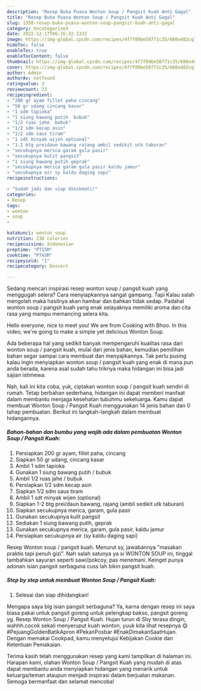 ```yaml
---
description: "Resep Buka Puasa Wonton Soup / Pangsit Kuah Anti Gagal"
title: "Resep Buka Puasa Wonton Soup / Pangsit Kuah Anti Gagal"
slug: 1358-resep-buka-puasa-wonton-soup-pangsit-kuah-anti-gagal
category: Uncategorized
date: 2022-12-17T06:16:32.133Z
image: https://img-global.cpcdn.com/recipes/4f7f09be58771c35/680x482cq70/wonton-soup-pangsit-kuah-foto-resep-utama.jpg
hideToc: false
enableToc: true
enableTocContent: false
thumbnail: https://img-global.cpcdn.com/recipes/4f7f09be58771c35/680x482cq70/wonton-soup-pangsit-kuah-foto-resep-utama.jpg
cover: https://img-global.cpcdn.com/recipes/4f7f09be58771c35/680x482cq70/wonton-soup-pangsit-kuah-foto-resep-utama.jpg
author: Admin
authorAv: notfound
ratingvalue: 3
reviewcount: 23
recipeingredient:
- "200 gr ayam fillet paha cincang"
- "50 gr udang cincang kasar"
- "1 sdm tapioka"
- "1 siung bawang putih  bubuk"
- "1/2 ruas jahe  bubuk"
- "1/2 sdm kecap asin"
- "1/2 sdm saus tiram"
- "1 sdt minyak wijen optional"
- "1-2 btg preidaun bawang rajang ambil sedikit utk taburan"
- "secukupnya merica garam gula pasir"
- "secukupnya kulit pangsit"
- "1 siung bawang putih geprak"
- "secukupnya merica garam gula pasir kaldu jamur"
- "secukupnya air sy kaldu daging sapi"
recipeinstructions:

- "Sudah jadi dan siap dinikmati!"
categories:
- Resep
tags:
- wonton
- soup
- 

katakunci: wonton soup  
nutrition: 238 calories
recipecuisine: Indonesian
preptime: "PT15M"
cooktime: "PT43M"
recipeyield: "1"
recipecategory: Dessert

---
```



Sedang mencari inspirasi resep wonton soup / pangsit kuah yang menggugah selera? Cara menyiapkannya sangat gampang. Tapi Kalau salah mengolah maka hasilnya akan hambar dan bahkan tidak sedap. Padahal wonton soup / pangsit kuah yang enak selayaknya memiliki aroma dan cita rasa yang mampu memancing selera kita.


Hello everyone, nice to meet you! We are from Cooking with Bhoo. In this video, we&#39;re going to make a simple yet delicious Wonton Soup.

Ada beberapa hal yang sedikit banyak mempengaruhi kualitas rasa dari wonton soup / pangsit kuah, mulai dari jenis bahan, kemudian pemilihan bahan segar sampai cara membuat dan menyajikannya. Tak perlu pusing kalau ingin menyiapkan wonton soup / pangsit kuah yang enak di mana pun anda berada, karena asal sudah tahu triknya maka hidangan ini bisa jadi sajian istimewa.


Nah, kali ini kita coba, yuk, ciptakan wonton soup / pangsit kuah sendiri di rumah. Tetap berbahan sederhana, hidangan ini dapat memberi manfaat dalam membantu menjaga kesehatan tubuhmu sekeluarga. Kamu dapat membuat Wonton Soup / Pangsit Kuah menggunakan 14 jenis bahan dan 0 tahap pembuatan. Berikut ini langkah-langkah dalam membuat hidangannya.

<!--inarticleads1-->

##### Bahan-bahan dan bumbu yang wajib ada dalam pembuatan Wonton Soup / Pangsit Kuah:

1. Persiapkan 200 gr ayam, fillet paha, cincang
1. Siapkan 50 gr udang, cincang kasar
1. Ambil 1 sdm tapioka
1. Gunakan 1 siung bawang putih / bubuk
1. Ambil 1/2 ruas jahe / bubuk
1. Persiapkan 1/2 sdm kecap asin
1. Siapkan 1/2 sdm saus tiram
1. Ambil 1 sdt minyak wijen (optional)
1. Siapkan 1-2 btg prei/daun bawang, rajang (ambil sedikit utk taburan)
1. Siapkan secukupnya merica, garam, gula pasir
1. Gunakan secukupnya kulit pangsit
1. Sediakan 1 siung bawang putih, geprak
1. Gunakan secukupnya merica, garam, gula pasir, kaldu jamur
1. Persiapkan secukupnya air (sy kaldu daging sapi)


Resep Wonton soup / pangsit kuah. Menurut sy, jawabannya &#34;masakan praktis tapi penuh gizi&#34;. Nah salah satunya ya si WONTON SOUP ini, tinggal tambahkan sayuran seperti sawi/pokcoy, pas menemani. Keinget punya adonan isian pangsit serbaguna cuss lah bikin pangsit kuah. 

<!--inarticleads2-->

##### Step by step untuk membuat Wonton Soup / Pangsit Kuah:


1. Selesai dan siap dihidangkan!

Mengapa saya blg isian pangsit serbaguna? Ya, karna dengan resep ini saya biasa pakai untuk pangsit goreng untuk pelengkap bakso, pangsit goreng yg. Resep Wonton Soup / Pangsit Kuah. Hujan turun di Sby terasa dingin, wahhh.cocok sekali menyeruput kuah wonton, yuuk kita lihat resepnya 😋 #PejuangGoldenBatikApron #PekanPosbar #EnakDimakanSaatHujan. Dengan memakai Cookpad, kamu menyetujui Kebijakan Cookie dan Ketentuan Pemakaian. 

Terima kasih telah menggunakan resep yang kami tampilkan di halaman ini. Harapan kami, olahan Wonton Soup / Pangsit Kuah yang mudah di atas dapat membantu anda menyiapkan hidangan yang menarik untuk keluarga/teman ataupun menjadi inspirasi dalam berjualan makanan. Semoga bermanfaat dan selamat mencoba!
